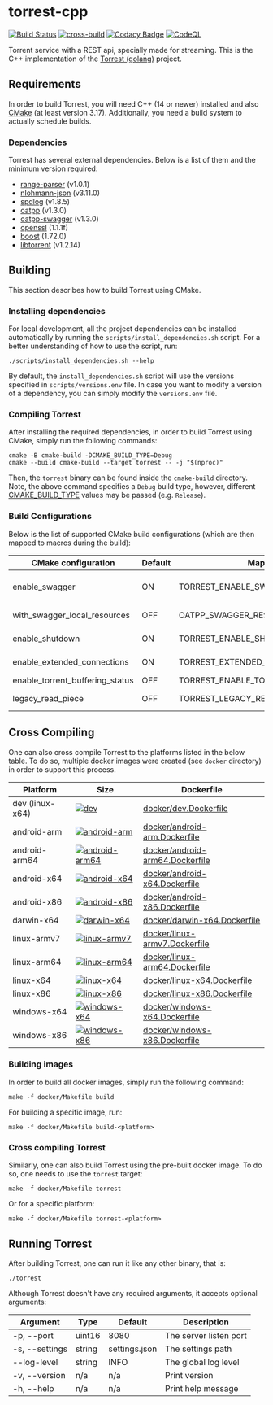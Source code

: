 # torrest-cpp

[![Build Status](https://github.com/i96751414/torrest-cpp/actions/workflows/build.yml/badge.svg)](https://github.com/i96751414/torrest-cpp/actions/workflows/build.yml)
[![cross-build](https://github.com/i96751414/torrest-cpp/actions/workflows/cross-compilers.yml/badge.svg)](https://github.com/i96751414/torrest-cpp/actions/workflows/cross-compilers.yml)
[![Codacy Badge](https://app.codacy.com/project/badge/Grade/f16ca71d4f034660ac593fafce2479b7)](https://www.codacy.com/gh/i96751414/torrest-cpp/dashboard?utm_source=github.com&amp;utm_medium=referral&amp;utm_content=i96751414/torrest-cpp&amp;utm_campaign=Badge_Grade)
[![CodeQL](https://github.com/i96751414/torrest-cpp/actions/workflows/codeql.yml/badge.svg)](https://github.com/i96751414/torrest-cpp/actions/workflows/codeql.yml)

Torrent service with a REST api, specially made for streaming. This is the C++ implementation of the
[Torrest (golang)](https://github.com/i96751414/torrest) project.

## Requirements

In order to build Torrest, you will need C++ (14 or newer) installed and also [CMake](https://cmake.org/) (at least
version 3.17). Additionally, you need a build system to actually schedule builds.

### Dependencies

Torrest has several external dependencies. Below is a list of them and the minimum version required:

-   [range-parser](https://github.com/i96751414/range-parser-cpp) (v1.0.1)
-   [nlohmann-json](https://github.com/nlohmann/json) (v3.11.0)
-   [spdlog](https://github.com/gabime/spdlog) (v1.8.5)
-   [oatpp](https://github.com/oatpp/oatpp) (v1.3.0)
-   [oatpp-swagger](https://github.com/oatpp/oatpp-swagger) (v1.3.0)
-   [openssl](https://www.openssl.org) (1.1.1f)
-   [boost](https://www.boost.org) (1.72.0)
-   [libtorrent](https://github.com/arvidn/libtorrent) (v1.2.14)

## Building

This section describes how to build Torrest using CMake.

### Installing dependencies

For local development, all the project dependencies can be installed automatically by running the
`scripts/install_dependencies.sh` script. For a better understanding of how to use the script, run:

```shell
./scripts/install_dependencies.sh --help
```

By default, the `install_dependencies.sh` script will use the versions specified in `scripts/versions.env` file. In case
you want to modify a version of a dependency, you can simply modify the `versions.env` file.

### Compiling Torrest

After installing the required dependencies, in order to build Torrest using CMake, simply run the following commands:

```shell
cmake -B cmake-build -DCMAKE_BUILD_TYPE=Debug
cmake --build cmake-build --target torrest -- -j "$(nproc)"
```

Then, the `torrest` binary can be found inside the `cmake-build` directory. Note, the above command specifies a `Debug`
build type, however, different [CMAKE_BUILD_TYPE](https://cmake.org/cmake/help/latest/variable/CMAKE_BUILD_TYPE.html)
values may be passed (e.g. `Release`).

### Build Configurations

Below is the list of supported CMake build configurations (which are then mapped to macros during the build):

| CMake configuration             | Default | Maps to macro                           | Description                                                    |
|---------------------------------|---------|-----------------------------------------|----------------------------------------------------------------|
| enable_swagger                  | ON      | TORREST_ENABLE_SWAGGER                  | Enables swagger on http://localhost:8080/swagger/ui endpoint   |
| with_swagger_local_resources    | OFF     | OATPP_SWAGGER_RES_PATH                  | Sets the swagger resources path to the oatpp-swagger directory |
| enable_shutdown                 | ON      | TORREST_ENABLE_SHUTDOWN                 | Enables the shutdown endpoint (http://localhost:8080/shutdown) |
| enable_extended_connections     | ON      | TORREST_EXTENDED_CONNECTIONS            | Enables oatpp extended connections                             |
| enable_torrent_buffering_status | OFF     | TORREST_ENABLE_TORRENT_BUFFERING_STATUS | Enables torrent buffering status                               |
| legacy_read_piece               | OFF     | TORREST_LEGACY_READ_PIECE               | Uses legacy read piece method (libtorrent v1 only)             |

## Cross Compiling

One can also cross compile Torrest to the platforms listed in the below table. To do so, multiple docker images were
created (see `docker` directory) in order to support this process.

| Platform        | Size                                                                                                                                                                                  | Dockerfile                                                         |
|-----------------|---------------------------------------------------------------------------------------------------------------------------------------------------------------------------------------|--------------------------------------------------------------------|
| dev (linux-x64) | [![dev](https://img.shields.io/docker/image-size/i96751414/torrest-cpp-dev/latest)](https://hub.docker.com/repository/docker/i96751414/torrest-cpp-dev)                               | [docker/dev.Dockerfile](docker/dev.Dockerfile)                     |
| android-arm     | [![android-arm](https://img.shields.io/docker/image-size/i96751414/torrest-cpp-android-arm/latest)](https://hub.docker.com/repository/docker/i96751414/torrest-cpp-android-arm)       | [docker/android-arm.Dockerfile](docker/android-arm.Dockerfile)     |
| android-arm64   | [![android-arm64](https://img.shields.io/docker/image-size/i96751414/torrest-cpp-android-arm64/latest)](https://hub.docker.com/repository/docker/i96751414/torrest-cpp-android-arm64) | [docker/android-arm64.Dockerfile](docker/android-arm64.Dockerfile) |
| android-x64     | [![android-x64](https://img.shields.io/docker/image-size/i96751414/torrest-cpp-android-x64/latest)](https://hub.docker.com/repository/docker/i96751414/torrest-cpp-android-x64)       | [docker/android-x64.Dockerfile](docker/android-x64.Dockerfile)     |
| android-x86     | [![android-x86](https://img.shields.io/docker/image-size/i96751414/torrest-cpp-android-x86/latest)](https://hub.docker.com/repository/docker/i96751414/torrest-cpp-android-x86)       | [docker/android-x86.Dockerfile](docker/android-x86.Dockerfile)     |
| darwin-x64      | [![darwin-x64](https://img.shields.io/docker/image-size/i96751414/torrest-cpp-darwin-x64/latest)](https://hub.docker.com/repository/docker/i96751414/torrest-cpp-darwin-x64)          | [docker/darwin-x64.Dockerfile](docker/darwin-x64.Dockerfile)       |
| linux-armv7     | [![linux-armv7](https://img.shields.io/docker/image-size/i96751414/torrest-cpp-linux-armv7/latest)](https://hub.docker.com/repository/docker/i96751414/torrest-cpp-linux-armv7)       | [docker/linux-armv7.Dockerfile](docker/linux-armv7.Dockerfile)     |
| linux-arm64     | [![linux-arm64](https://img.shields.io/docker/image-size/i96751414/torrest-cpp-linux-arm64/latest)](https://hub.docker.com/repository/docker/i96751414/torrest-cpp-linux-arm64)       | [docker/linux-arm64.Dockerfile](docker/linux-arm64.Dockerfile)     |
| linux-x64       | [![linux-x64](https://img.shields.io/docker/image-size/i96751414/torrest-cpp-linux-x64/latest)](https://hub.docker.com/repository/docker/i96751414/torrest-cpp-linux-x64)             | [docker/linux-x64.Dockerfile](docker/linux-x64.Dockerfile)         |
| linux-x86       | [![linux-x86](https://img.shields.io/docker/image-size/i96751414/torrest-cpp-linux-x86/latest)](https://hub.docker.com/repository/docker/i96751414/torrest-cpp-linux-x86)             | [docker/linux-x86.Dockerfile](docker/linux-x86.Dockerfile)         |
| windows-x64     | [![windows-x64](https://img.shields.io/docker/image-size/i96751414/torrest-cpp-windows-x64/latest)](https://hub.docker.com/repository/docker/i96751414/torrest-cpp-windows-x64)       | [docker/windows-x64.Dockerfile](docker/windows-x64.Dockerfile)     |
| windows-x86     | [![windows-x86](https://img.shields.io/docker/image-size/i96751414/torrest-cpp-windows-x86/latest)](https://hub.docker.com/repository/docker/i96751414/torrest-cpp-windows-x86)       | [docker/windows-x86.Dockerfile](docker/windows-x86.Dockerfile)     |

### Building images

In order to build all docker images, simply run the following command:

```shell
make -f docker/Makefile build
```

For building a specific image, run:

```shell
make -f docker/Makefile build-<platform>
```

### Cross compiling Torrest

Similarly, one can also build Torrest using the pre-built docker image. To do so, one needs to use the `torrest` target:

```shell
make -f docker/Makefile torrest
```

Or for a specific platform:

```shell
make -f docker/Makefile torrest-<platform>
```

## Running Torrest

After building Torrest, one can run it like any other binary, that is:

```shell
./torrest
```

Although Torrest doesn't have any required arguments, it accepts optional arguments:

| Argument       | Type   | Default       | Description            |
|----------------|--------|---------------|------------------------|
| -p, --port     | uint16 | 8080          | The server listen port |
| -s, --settings | string | settings.json | The settings path      |
| --log-level    | string | INFO          | The global log level   |
| -v, --version  | n/a    | n/a           | Print version          |
| -h, --help     | n/a    | n/a           | Print help message     |
